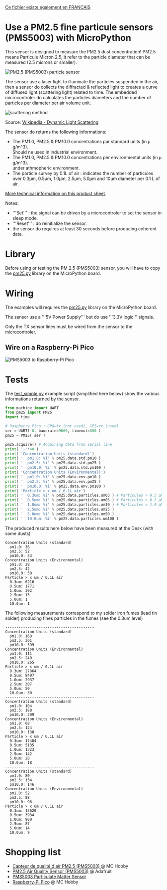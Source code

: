 [Ce fichier existe également en FRANCAIS](readme.md)

# Use a PM2.5 fine particule sensors (PMS5003) with MicroPython

This sensor is designed to measure the PM2.5 dust concentration! PM2.5 means Particule Micron 2.5, it refer to the particle diameter that can be measured (2.5 microns or smaller).

![PM2.5 (PMS5003) particle sensor](docs/_static/pm25.jpg)

The sensor use a laser light to illuminate the particles suspended in the air, then a sensor do collects the diffracted & reflected light to creates a curve of diffused light (scattering light) related to time. The embedded microcontroler do calculates the particles diameters and the number of particles per diameter per air volume unit.

![scattering method](docs/_static/scattering.jpg)

Source: [Wikipedia - Dynamic Light Scattering](https://en.wikipedia.org/wiki/Dynamic_light_scattering)

The sensor do returns the following informations:
* The PM1.0, PM2.5 & PM10.0 concentrations par standard units (in µ g/m^3).<br />Should ne used in industrial environment.
* The PM1.0, PM2.5 & PM10.0 concentrations per environmental units (in µ g/m^3).<br />under athmopheric environment.
* The particle survey by 0.1L of air : indicates the number of particules over 0.3µm, 0.5µm, 1.0µm, 2.5µm, 5.0µm and 10µm diameter per 0.1 L of air.

[More technical information on this product sheet](https://shop.mchobby.be/fr/environnemental-press-temp-hrel-gaz/1332-senseur-qualite-d-air-pm25-pm5003-et-adaptateur-breadboard-3232100013322-adafruit.htm).

Notes:
* '''Set''' : the signal can be driven by a microcontroler to set the sensor in sleep mode.
* '''Reset''' : do reinitialize the sensor.
* the sensor do requires at least 30 seconds before producing coherent data.

# Library

Before using or testing the PM 2.5 (PMS5003) sensor, you will have to copy the [pm25.py](lib/pm25.py) library on the MicroPython board.

# Wiring

The examples will requires the [pm25.py](lib/pm25.py) library on the MicroPython board.

The sensor use a '''5V Power Supply''' but do use '''3.3V logic''' signals.

Only the TX sensor lines must be wired from the sensor to the microcontroler.

## Wire on a Raspberry-Pi Pico

![PMS5003 to Raspberry-Pi Pico](docs/_static/pm25-to-pico.jpg)

# Tests

The [test_simple.py](examples/test_simple.py) example script (simplified here below) show the various informations returned by the sensor.

``` python
from machine import UART
from pm25 import PM25
import time

# Raspberry Pico : GP0=tx (not used), GP1=rx (used)
ser = UART( 0, baudrate=9600, timeout=800 )
pm25 = PM25( ser )

pm25.acquire() # Acquiring data from serial line
print( '-'*40 )
print( 'Concentration Units (standard)')
print( '  pm1.0: %i' % pm25.data.std.pm10 )
print( '  pm2.5: %i' % pm25.data.std.pm25 )
print( '  pm10.0: %i' % pm25.data.std.pm100 )
print( 'Concentration Units (Environmental)')
print( '  pm1.0: %i' % pm25.data.env.pm10 )
print( '  pm2.5: %i' % pm25.data.env.pm25 )
print( '  pm10.0: %i' % pm25.data.env.pm100 )
print( 'Particle > x um / 0.1L air')
print( '  0.3um: %i' % pm25.data.particles.um03 ) # Particules > 0.3 µM / 0.1L air
print( '  0.5um: %i' % pm25.data.particles.um05 ) # Particules > 0.5 µM / 0.1L air
print( '  1.0um: %i' % pm25.data.particles.um10 ) # Particules > 1.0 µM / 0.1L air
print( '  2.5um: %i' % pm25.data.particles.um25 )
print( '  5.0um: %i' % pm25.data.particles.um50 )
print( '  10.0um: %i' % pm25.data.particles.um100 )
```

The produced results here below have been measured at the Desk (with some dusts)

```
Concentration Units (standard)
  pm1.0: 36
  pm2.5: 52
  pm10.0: 53
Concentration Units (Environmental)
  pm1.0: 28
  pm2.5: 42
  pm10.0: 50
Particle > x um / 0.1L air
  0.3um: 6216
  0.5um: 1771
  1.0um: 302
  2.5um: 13
  5.0um: 1
  10.0um: 1
```

The following measurements correspond to my solder iron fumes (lead tin solder) producing fines particles in the fumes (see the 0.3um level)

```
----------------------------------------
Concentration Units (standard)
  pm1.0: 168
  pm2.5: 361
  pm10.0: 399
Concentration Units (Environmental)
  pm1.0: 111
  pm2.5: 240
  pm10.0: 265
Particle > x um / 0.1L air
  0.3um: 27864
  0.5um: 8497
  1.0um: 2937
  2.5um: 307
  5.0um: 50
  10.0um: 30
----------------------------------------
Concentration Units (standard)
  pm1.0: 104
  pm2.5: 188
  pm10.0: 209
Concentration Units (Environmental)
  pm1.0: 68
  pm2.5: 124
  pm10.0: 138
Particle > x um / 0.1L air
  0.3um: 17484
  0.5um: 5135
  1.0um: 1323
  2.5um: 142
  5.0um: 28
  10.0um: 18
----------------------------------------
Concentration Units (standard)
  pm1.0: 80
  pm2.5: 134
  pm10.0: 146
Concentration Units (Environmental)
  pm1.0: 52
  pm2.5: 88
  pm10.0: 96
Particle > x um / 0.1L air
  0.3um: 13620
  0.5um: 3934
  1.0um: 900
  2.5um: 87
  5.0um: 14
  10.0um: 9
```

# Shopping list

* [Capteur de qualité d'air PM2.5 (PMS5003) ](https://shop.mchobby.be/product.php?id_product=1332) @ MC Hobby
* [PM2.5 Air Quality Sensor (PMS5003)](https://www.adafruit.com/product/3686)  @ Adafruit
* [PMS5003 Particulate Matter Sensor](https://shop.pimoroni.com/products/pms5003-particulate-matter-sensor-with-cable)
* [Raspberry-Pi Pico](https://shop.mchobby.be/fr/157-pico-rp2040) @ MC Hobby
